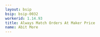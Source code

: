```yaml
---
layout: bsip
bsip: bsip-0032
workerid: 1.14.93
title: Always Match Orders At Maker Price
name: Abit More
---
```

